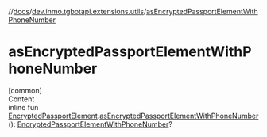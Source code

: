 //[docs](../../index.md)/[dev.inmo.tgbotapi.extensions.utils](index.md)/[asEncryptedPassportElementWithPhoneNumber](as-encrypted-passport-element-with-phone-number.md)



# asEncryptedPassportElementWithPhoneNumber  
[common]  
Content  
inline fun [EncryptedPassportElement](../dev.inmo.tgbotapi.types.passport.encrypted.abstracts/-encrypted-passport-element/index.md).[asEncryptedPassportElementWithPhoneNumber](as-encrypted-passport-element-with-phone-number.md)(): [EncryptedPassportElementWithPhoneNumber](../dev.inmo.tgbotapi.types.passport.encrypted.abstracts/-encrypted-passport-element-with-phone-number/index.md)?  



